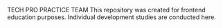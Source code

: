TECH PRO PRACTICE TEAM
This repository was created for frontend education purposes. Individual development studies are conducted here.